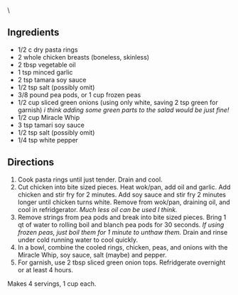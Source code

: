 <div id="wikitext">

\

<div class="vspace">

</div>

Ingredients
-----------

-   1/2 c dry pasta rings
-   2 whole chicken breasts (boneless, skinless)
-   2 tbsp vegetable oil
-   1 tsp minced garlic
-   2 tsp tamara soy sauce
-   1/2 tsp salt (possibly omit)
-   3/8 pound pea pods, or 1 cup frozen peas
-   1/2 cup sliced green onions (using only white, saving 2 tsp green
    for garnish) *i think adding some green parts to the salad would be
    just fine!*
-   1/2 cup Miracle Whip
-   3 tsp tamari soy sauce
-   1/2 tsp salt (possibly omit)
-   1/4 tsp white pepper

<div class="vspace">

</div>

Directions
----------

1.  Cook pasta rings until just tender. Drain and cool.
2.  Cut chicken into bite sized pieces. Heat wok/pan, add oil and
    garlic. Add chicken and stir fry for 2 minutes. Add soy sauce and
    stir fry 2 minutes longer until chicken turns white. Remove from
    wok/pan, draining oil, and cool in refridgerator. *Much less oil can
    be used I think.*
3.  Remove strings from pea pods and break into bite sized pieces. Bring
    1 qt of water to rolling boil and blanch pea pods for 30 seconds.
    *If using frozen peas, just boil them for 1 minute to unthaw them.*
    Drain and rinse under cold running water to cool quickly.
4.  In a bowl, combine the cooled rings, chicken, peas, and onions with
    the Miracle Whip, soy sauce, salt (maybe) and pepper.
5.  For garnish, use 2 tbsp sliced green onion tops. Refridgerate
    overnight or at least 4 hours.

Makes 4 servings, 1 cup each.

<div class="vspace">

</div>

</div>

